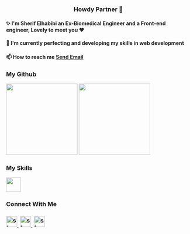 
<h3 align='center'>Howdy Partner 👾</h3>
<div >
<h4>✨ I'm Sherif Elhabibi an Ex-Biomedical Engineer and a Front-end engineer, Lovely to meet you ❤️</h4>
<h4>🌱 I'm currently perfecting and developing my skills in web development</h4>
<h4>📫 How to reach me  <a href = "mailto: sherif.hussein58@gmail.com">Send Email</a><h4>
</div>
 
<h3>My Github</h3>

<div>
<img height="195" src="https://github-readme-stats.vercel.app/api?username=sherifElhabibi&theme=aura&show_icons=true"></img>
<img height="195" src="https://github-readme-stats.vercel.app/api/top-langs/?username=sherifElhabibi&theme=aura&layout=compact"></img>
<div>

<h3>My Skills</h3>
<img height="40"  src="https://skillicons.dev/icons?i=c,cpp,js,html,css,jquery,bootstrap,sass,nodejs&theme=dark"></img>
  
<h3>Connect With Me<h3>
<a href="https://www.facebook.com/sherif.hussein.71/"><img src="https://raw.githubusercontent.com/rahuldkjain/github-profile-readme-generator/master/src/images/icons/Social/facebook.svg" alt="sherifElhabibi" height="30"/>&nbsp;</a>
<a href="https://www.instagram.com/sherif.elhabibi/"><img src="https://raw.githubusercontent.com/rahuldkjain/github-profile-readme-generator/master/src/images/icons/Social/instagram.svg" alt="sherifElhabibi" height="30"/>&nbsp;</a>
<a href="https://www.linkedin.com/in/sherif-elhabibi-254884151/"><img src="https://raw.githubusercontent.com/rahuldkjain/github-profile-readme-generator/master/src/images/icons/Social/linked-in-alt.svg" alt="sherifElhabibi" height="30"/></a>

  

